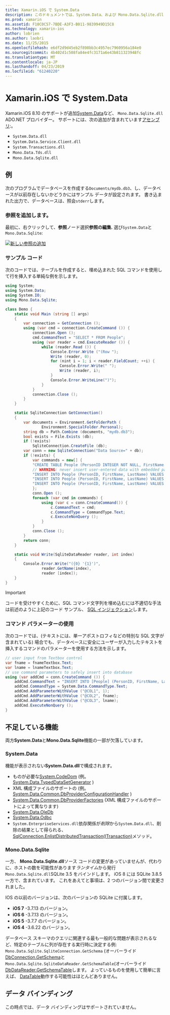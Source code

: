 ```yaml
---
title: Xamarin.iOS で System.Data
description: このドキュメントでは、System.Data、および Mono.Data.Sqlite.dll を使用して Xamarin.iOS アプリケーションでの SQLite のデータにアクセスする方法について説明します。
ms.prod: xamarin
ms.assetid: F10C0C57-7BDE-A3F3-B011-9839949D15C8
ms.technology: xamarin-ios
author: lobrien
ms.author: laobri
ms.date: 11/25/2015
ms.openlocfilehash: e6df2d9d45eb2f898bb3c4957ec7960956a184e0
ms.sourcegitcommit: 4b402d1c508fa84e4fc3171a6e43b811323948fc
ms.translationtype: MT
ms.contentlocale: ja-JP
ms.lasthandoff: 04/23/2019
ms.locfileid: "61240220"
---
```

# <a name="systemdata-in-xamarinios"></a>Xamarin.iOS で System.Data

Xamarin.iOS 8.10 のサポートが追加[System.Data](xref:System.Data)など、 `Mono.Data.Sqlite.dll` ADO.NET プロバイダー。 サポートには、次の追加が含まれています[アセンブリ](~/cross-platform/internals/available-assemblies.md):。

-  `System.Data.dll`
-  `System.Data.Service.Client.dll`
-  `System.Transactions.dll`
-  `Mono.Data.Tds.dll`
-  `Mono.Data.Sqlite.dll`

<a name="Example" />

## <a name="example"></a>例

次のプログラムでデータベースを作成する`Documents/mydb.db3`、し、データベースが以前存在しないかどうかにはサンプル データが設定されます。 書き込まれた出力で、データベースは、照会`stderr`します。

### <a name="add-references"></a>参照を追加します。

最初に、右クリックして、**参照**ノード選択**参照の編集.** 選び`System.Data`と`Mono.Data.Sqlite`:

[![](system.data-images/edit-references-sml.png "新しい参照の追加")](system.data-images/edit-references.png#lightbox)

### <a name="sample-code"></a>サンプル コード

次のコードでは、テーブルを作成すると、埋め込まれた SQL コマンドを使用して行を挿入する単純な例を示します。

```csharp
using System;
using System.Data;
using System.IO;
using Mono.Data.Sqlite;

class Demo {
    static void Main (string [] args)
    {
        var connection = GetConnection ();
        using (var cmd = connection.CreateCommand ()) {
            connection.Open ();
            cmd.CommandText = "SELECT * FROM People";
            using (var reader = cmd.ExecuteReader ()) {
                while (reader.Read ()) {
                    Console.Error.Write ("(Row ");
                    Write (reader, 0);
                    for (nint i = 1; i < reader.FieldCount; ++i) {
                        Console.Error.Write(" ");
                        Write (reader, i);
                    }
                    Console.Error.WriteLine(")");
                }
            }
            connection.Close ();
        }
    }

    static SqliteConnection GetConnection()
    {
        var documents = Environment.GetFolderPath (
                Environment.SpecialFolder.Personal);
        string db = Path.Combine (documents, "mydb.db3");
        bool exists = File.Exists (db);
        if (!exists)
            SqliteConnection.CreateFile (db);
        var conn = new SqliteConnection("Data Source=" + db);
        if (!exists) {
            var commands = new[] {
            "CREATE TABLE People (PersonID INTEGER NOT NULL, FirstName ntext, LastName ntext)",
            // WARNING: never insert user-entered data with embedded parameter values
            "INSERT INTO People (PersonID, FirstName, LastName) VALUES (1, 'First', 'Last')",
            "INSERT INTO People (PersonID, FirstName, LastName) VALUES (2, 'Dewey', 'Cheatem')",
            "INSERT INTO People (PersonID, FirstName, LastName) VALUES (3, 'And', 'How')",
            };
            conn.Open ();
            foreach (var cmd in commands) {
                using (var c = conn.CreateCommand()) {
                    c.CommandText = cmd;
                    c.CommandType = CommandType.Text;
                    c.ExecuteNonQuery ();
                }
            }
            conn.Close ();
        }
        return conn;
    }

    static void Write(SqliteDataReader reader, int index)
    {
        Console.Error.Write("({0} '{1}')",
                reader.GetName(index),
                reader [index]);
    }
}
```

> [!IMPORTANT]
> コードを受けやすくために、SQL コマンド文字列を埋め込むには不適切な手法は前述のように上記のコード サンプル、 [SQL インジェクション](https://en.wikipedia.org/wiki/SQL_injection)します。


### <a name="using-command-parameters"></a>コマンド パラメーターの使用

次のコードでは、(テキストには、単一アポストロフィなどの特別な SQL 文字が含まれている) 場合でも、データベースに安全にユーザーが入力したテキストを挿入するコマンドのパラメーターを使用する方法を示します。

```csharp
// user input from Textbox control
var fname = fnameTextbox.Text;
var lname = lnameTextbox.Text;
// use command parameters to safely insert into database
using (var addCmd = conn.CreateCommand ()) {
    addCmd.CommandText = "INSERT INTO [People] (PersonID, FirstName, LastName) VALUES (@COL1, @COL2, @COL3)";
    addCmd.CommandType = System.Data.CommandType.Text;
    addCmd.AddParameterWithValue ("@COL1", 1);
    addCmd.AddParameterWithValue ("@COL2", fname);
    addCmd.AddParameterWithValue ("@COL3", lname);
    addCmd.ExecuteNonQuery ();
}
```

<a name="Missing_Functionality" />

## <a name="missing-functionality"></a>不足している機能

両方**System.Data**と**Mono.Data.Sqlite**機能の一部が欠落しています。

<a name="System.Data" />

### <a name="systemdata"></a>System.Data

機能が表示されない**System.Data.dll**で構成されます。

-  ものが必要な[System.CodeDom](xref:System.CodeDom) (例。 [System.Data.TypedDataSetGenerator](xref:System.Data.TypedDataSetGenerator) )
-  XML 構成ファイルのサポートの (例。 [System.Data.Common.DbProviderConfigurationHandler](xref:System.Data.Common.DbProviderConfigurationHandler) )
-   [System.Data.Common.DbProviderFactories](xref:System.Data.Common.DbProviderFactories) (XML 構成ファイルのサポートによって異なります)
-   [System.Data.OleDb](xref:System.Data.OleDb)
-   [System.Data.Odbc](xref:System.Data.Odbc)
-  `System.EnterpriseServices.dll`依存関係が*削除*から`System.Data.dll`、削除の結果として得られる、 [SqlConnection.EnlistDistributedTransaction(ITransaction)](xref:System.Data.SqlClient.SqlConnection.EnlistDistributedTransaction*)メソッド。


<a name="Mono.Data.Sqlite" />

### <a name="monodatasqlite"></a>Mono.Data.Sqlite

一方、 **Mono.Data.Sqlite.dll**ソース コードの変更があっていませんが、代わりに、ホストの数を可能性があります*ランタイム*から発行`Mono.Data.Sqlite.dll`SQLite 3.5 をバインドします。 iOS 8 には SQLite 3.8.5 一方で、含まれています。 これをあえてと事項は、2 つのバージョン間で変更されました。

IOS の以前のバージョンは、次のバージョンの SQLite に付属します。

- **iOS 7** -3.7.13 のバージョン。
- **iOS 6** -3.7.13 のバージョン。
- **iOS 5** -3.7.7 のバージョン。
- **iOS 4** -3.6.22 のバージョン。

データベース スキーマのクエリに関連する最も一般的な問題が表示されるなど、特定のテーブルに列が存在する実行時に決定する例: `Mono.Data.Sqlite.SqliteConnection.GetSchema` (オーバーライド[DbConnection.GetSchema](xref:System.Data.Common.DbConnection.GetSchema)と`Mono.Data.Sqlite.SqliteDataReader.GetSchemaTable`(オーバーライド[DbDataReader.GetSchemaTable](xref:System.Data.Common.DbDataReader.GetSchemaTable)します。 よっているものを使用して簡単に言えば、 [DataTable](xref:System.Data.DataTable)動作する可能性はほとんどありません。

<a name="Data_Binding" />

## <a name="data-binding"></a>データ バインディング

この時点では、データ バインディングはサポートされていません。

